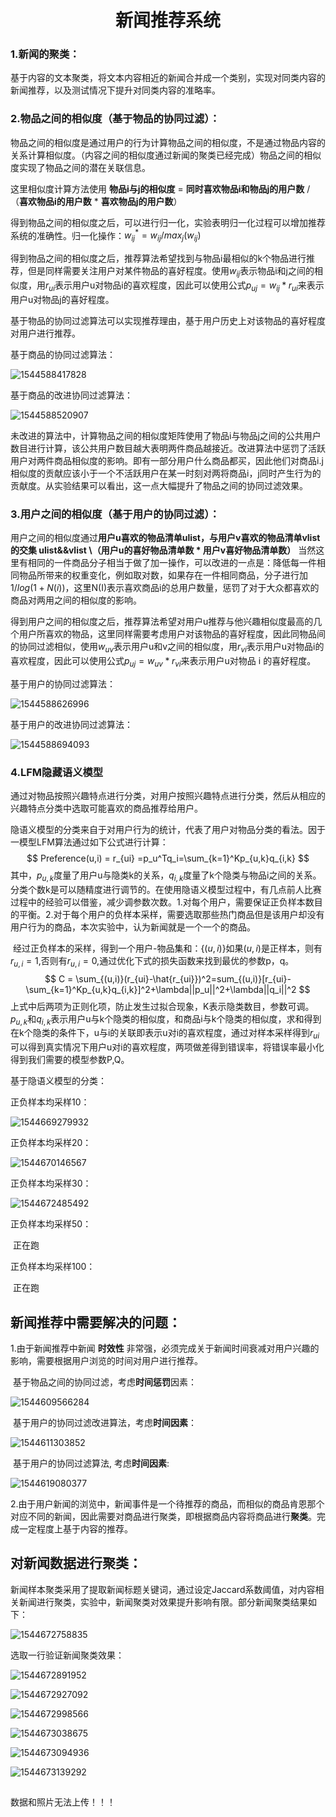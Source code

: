 <center><h1>新闻推荐系统</h1></center>

### 1.新闻的聚类：

​	基于内容的文本聚类，将文本内容相近的新闻合并成一个类别，实现对同类内容的新闻推荐，以及测试情况下提升对同类内容的准略率。

### 2.物品之间的相似度（基于物品的协同过滤）：

物品之间的相似度是通过用户的行为计算物品之间的相似度，不是通过物品内容的关系计算相似度。（内容之间的相似度通过新闻的聚类已经完成）物品之间的相似度实现了物品之间的潜在关联信息。

这里相似度计算方法使用    **物品i与j的相似度** = **同时喜欢物品i和物品j的用户数** / （**喜欢物品i的用户数** * **喜欢物品j的用户数**）

得到物品之间的相似度之后，可以进行归一化，实验表明归一化过程可以增加推荐系统的准确性。归一化操作：$w^*_{ij} = w_{ij}/max_j(w_{ij})$

得到物品之间的相似度之后，推荐算法希望找到与物品i最相似的k个物品进行推荐，但是同样需要关注用户对某件物品的喜好程度。使用$w_{ij}$表示物品i和j之间的相似度，用$r_{ui}$表示用户u对物品i的喜欢程度，因此可以使用公式$p_{uj} = w_{ij}*r_{ui}$来表示用户u对物品j的喜好程度。

基于物品的协同过滤算法可以实现推荐理由，基于用户历史上对该物品的喜好程度对用户进行推荐。

基于商品的协同过滤算法：

![1544588417828](C:\Users\54215\AppData\Roaming\Typora\typora-user-images\1544588417828.png)

基于商品的改进协同过滤算法：

![1544588520907](C:\Users\54215\AppData\Roaming\Typora\typora-user-images\1544588520907.png)

​	未改进的算法中，计算物品之间的相似度矩阵使用了物品i与物品j之间的公共用户数目进行计算，该公共用户数目越大表明两件商品越接近。改进算法中惩罚了活跃用户对两件商品相似度的影响。即有一部分用户什么商品都买，因此他们对商品i.j相似度的贡献应该小于一个不活跃用户在某一时刻对两将商品i，j同时产生行为的贡献度。从实验结果可以看出，这一点大幅提升了物品之间的协同过滤效果。

### 3.用户之间的相似度（基于用户的协同过滤）：

用户之间的相似度通过**用户u喜欢的物品清单ulist，与用户v喜欢的物品清单vlist的交集  ulist&&vlist  \（用户u的喜好物品清单数 * 用户v喜好物品清单数）**   当然这里有相同的一件商品分子相当于做了加一操作，可以改进的一点是：降低每一件相同物品所带来的权重变化，例如取对数，如果存在一件相同商品，分子进行加$1/log(1+N(i))$，这里N(I)表示喜欢商品i的总用户数量，惩罚了对于大众都喜欢的商品对两用之间的相似度的影响。

得到用户之间的相似度之后，推荐算法希望对用户u推荐与他兴趣相似度最高的几个用户所喜欢的物品，这里同样需要考虑用户对该物品的喜好程度，因此同物品间的协同过滤相似，使用$w_{uv}$表示用户u和v之间的相似度，用$r_{vi}$表示用户u对物品i的喜欢程度，因此可以使用公式$p_{uj} = w_{uv}*r_{vi}$来表示用户u对物品 i 的喜好程度。

基于用户的协同过滤算法：

![1544588626996](C:\Users\54215\AppData\Roaming\Typora\typora-user-images\1544588626996.png)

基于用户的改进协同过滤算法：

![1544588694093](C:\Users\54215\AppData\Roaming\Typora\typora-user-images\1544588694093.png)



### 4.LFM隐藏语义模型

​	通过对物品按照兴趣特点进行分类，对用户按照兴趣特点进行分类，然后从相应的兴趣特点分类中选取可能喜欢的商品推荐给用户。

​	隐语义模型的分类来自于对用户行为的统计，代表了用户对物品分类的看法。因于一模型LFM算法通过如下公式进行计算：
$$
Preference(u,i) = r_{ui} =p_u^Tq_i=\sum_{k=1}^Kp_{u,k}q_{i,k}
$$
其中，$p_{u,k}$度量了用户u与隐类k的关系，$q_{i,k}$度量了k个隐类与物品i之间的关系。分类个数k是可以随精度进行调节的。在使用隐语义模型过程中，有几点前人比赛过程中的经验可以借鉴，减少调参数次数。1.对每个用户，需要保证正负样本数目的平衡。2.对于每个用户的负样本采样，需要选取那些热门商品但是该用户却没有用户行为的商品，本次实验中，认为新闻就是一个一个的商品。

​	经过正负样本的采样，得到一个用户-物品集和：$\{(u,i)\}$如果$(u,i)$是正样本，则有$r_{u,i}=1$,否则有$r_{u,i}=0$,通过优化下式的损失函数来找到最优的参数p，q。
$$
C = \sum_{(u,i)}(r_{ui}-\hat{r_{ui}})^2=sum_{(u,i)}[r_{ui}-\sum_{k=1}^Kp_{u,k}q_{i,k}]^2+\lambda||p_u||^2+\lambda||q_i||^2
$$
上式中后两项为正则化项，防止发生过拟合现象，K表示隐类数目，参数可调。$p_{u,k}$和$q_{i,k}$表示用户u与k个隐类的相似度，和商品i与k个隐类的相似度，求和得到在k个隐类的条件下，u与i的关联即表示u对i的喜欢程度，通过对样本采样得到$r_{ui}$可以得到真实情况下用户u对i的喜欢程度，两项做差得到错误率，将错误率最小化得到我们需要的模型参数P,Q。

基于隐语义模型的分类：

正负样本均采样10：

![1544669279932](C:\Users\54215\AppData\Roaming\Typora\typora-user-images\1544669279932.png)

正负样本均采样20：

![1544670146567](C:\Users\54215\AppData\Roaming\Typora\typora-user-images\1544670146567.png)

正负样本均采样30：

![1544672485492](C:\Users\54215\AppData\Roaming\Typora\typora-user-images\1544672485492.png)

正负样本均采样50：

​		正在跑

正负样本均采样100：

​		正在跑



## 新闻推荐中需要解决的问题：

1.由于新闻推荐中新闻 **时效性** 非常强，必须完成关于新闻时间衰减对用户兴趣的影响，需要根据用户浏览的时间对用户进行推荐。

​	基于物品之间的协同过滤，考虑**时间惩罚**因素：

![1544609566284](C:\Users\54215\AppData\Roaming\Typora\typora-user-images\1544609566284.png)

​	基于用户的协同过滤改进算法，考虑**时间因素**：

![1544611303852](C:\Users\54215\AppData\Roaming\Typora\typora-user-images\1544611303852.png)

​	基于用户的协同过滤算法, 考虑**时间因素**:

![1544619080377](C:\Users\54215\AppData\Roaming\Typora\typora-user-images\1544619080377.png)

2.由于用户新闻的浏览中，新闻事件是一个待推荐的商品，而相似的商品肯恩那个对应不同的新闻，因此需要对商品进行聚类，即根据商品内容将商品进行**聚类**。完成一定程度上基于内容的推荐。



## 对新闻数据进行聚类：

​	新闻样本聚类采用了提取新闻标题关键词，通过设定Jaccard系数阈值，对内容相关新闻进行聚类，实验中，新闻聚类对效果提升影响有限。部分新闻聚类结果如下：

![1544672758835](C:\Users\54215\AppData\Roaming\Typora\typora-user-images\1544672758835.png)

选取一行验证新闻聚类效果：

![1544672891952](C:\Users\54215\AppData\Roaming\Typora\typora-user-images\1544672891952.png)

![1544672927092](C:\Users\54215\AppData\Roaming\Typora\typora-user-images\1544672927092.png)

![1544672998566](C:\Users\54215\AppData\Roaming\Typora\typora-user-images\1544672998566.png)

![1544673038675](C:\Users\54215\AppData\Roaming\Typora\typora-user-images\1544673038675.png)

![1544673094936](C:\Users\54215\AppData\Roaming\Typora\typora-user-images\1544673094936.png)

![1544673139292](C:\Users\54215\AppData\Roaming\Typora\typora-user-images\1544673139292.png)

## 
数据和照片无法上传！！！


